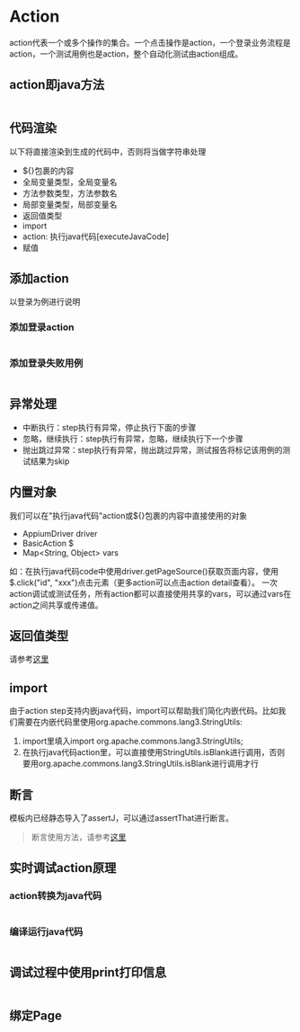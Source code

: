 # Action
action代表一个或多个操作的集合。一个点击操作是action，一个登录业务流程是action，一个测试用例也是action，整个自动化测试由action组成。

## action即java方法
<img :src="$withBase('/assets/action_java_method.png')" class="zoom">

## 代码渲染
以下将直接渲染到生成的代码中，否则将当做字符串处理
* ${}包裹的内容
* 全局变量类型，全局变量名
* 方法参数类型，方法参数名
* 局部变量类型，局部变量名
* 返回值类型
* import
* action: 执行java代码[executeJavaCode]
* 赋值

## 添加action
以登录为例进行说明
### 添加登录action
<img :src="$withBase('/assets/action_login.png')" class="zoom">

### 添加登录失败用例
<img :src="$withBase('/assets/testcase_loginfail.png')" class="zoom">

## 异常处理
* 中断执行：step执行有异常，停止执行下面的步骤
* 忽略，继续执行：step执行有异常，忽略，继续执行下一个步骤
* 抛出跳过异常：step执行有异常，抛出跳过异常，测试报告将标记该用例的测试结果为skip

## 内置对象
我们可以在"执行java代码"action或${}包裹的内容中直接使用的对象
* AppiumDriver driver
* BasicAction $
* Map<String, Object> vars

如：在执行java代码code中使用driver.getPageSource()获取页面内容，使用$.click("id", "xxx")点击元素（更多action可以点击action detail查看）。
一次action调试或测试任务，所有action都可以直接使用共享的vars，可以通过vars在action之间共享或传递值。

## 返回值类型
请参考[这里](/advanced/advanced-action.html#添加轻量级代码action)

## import
由于action step支持内嵌java代码，import可以帮助我们简化内嵌代码。比如我们需要在内嵌代码里使用org.apache.commons.lang3.StringUtils:
1. import里填入import org.apache.commons.lang3.StringUtils;
2. 在执行java代码action里，可以直接使用StringUtils.isBlank进行调用，否则要用org.apache.commons.lang3.StringUtils.isBlank进行调用才行

## 断言
模板内已经静态导入了assertJ，可以通过assertThat进行断言。
<img :src="$withBase('/assets/assert_equal.png')" class="zoom">
> 断言使用方法，请参考[这里](https://joel-costigliola.github.io/assertj/assertj-core.html)

## 实时调试action原理

### action转换为java代码
<img :src="$withBase('/assets/action_to_javacode.png')" class="zoom">

### 编译运行java代码
<img :src="$withBase('/assets/compile_class_testng_run.png')" class="zoom">

## 调试过程中使用print打印信息
<img :src="$withBase('/assets/action_print.png')" class="zoom">

## 绑定Page
<img :src="$withBase('/assets/action_select_page.png')" class="zoom">